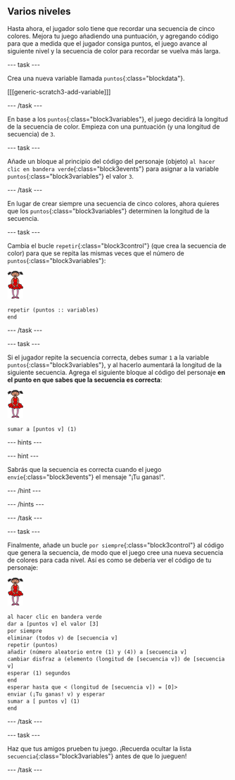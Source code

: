 ## Varios niveles

Hasta ahora, el jugador solo tiene que recordar una secuencia de cinco colores. Mejora tu juego añadiendo una puntuación, y agregando código para que a medida que el jugador consiga puntos, el juego avance al siguiente nivel y la secuencia de color para recordar se vuelva más larga.

--- task ---

Crea una nueva variable llamada `puntos`{:class="blockdata"}.

[[[generic-scratch3-add-variable]]]

--- /task ---

En base a los `puntos`{:class="block3variables"}, el juego decidirá la longitud de la secuencia de color. Empieza con una puntuación (y una longitud de secuencia) de `3`.

--- task ---

Añade un bloque al principio del código del personaje (objeto) `al hacer clic en bandera verde`{:class="block3events"} para asignar a la variable `puntos`{:class="block3variables"} el valor `3`.

--- /task ---

En lugar de crear siempre una secuencia de cinco colores, ahora quieres que los `puntos`{:class="block3variables"} determinen la longitud de la secuencia.

--- task ---

Cambia el bucle `repetir`{:class="block3control"} (que crea la secuencia de color) para que se repita las mismas veces que el número de `puntos`{:class="block3variables"}:

![objeto](images/ballerina.png)

```blocks3
repetir (puntos :: variables)
end
```

--- /task ---

--- task ---

Si el jugador repite la secuencia correcta, debes sumar `1` a la variable `puntos`{:class="block3variables"}, y al hacerlo aumentará la longitud de la siguiente secuencia. Agrega el siguiente bloque al código del personaje **en el punto en que sabes que la secuencia es correcta**:

![objeto](images/ballerina.png)

```blocks3
sumar a [puntos v] (1)
```

--- hints ---



--- hint ---

Sabrás que la secuencia es correcta cuando el juego `envíe`{:class="block3events"} el mensaje "¡Tu ganas!".

--- /hint ---

--- /hints ---

--- /task ---

--- task ---

Finalmente, añade un bucle `por siempre`{:class="block3control"} al código que genera la secuencia, de modo que el juego cree una nueva secuencia de colores para cada nivel. Así es como se debería ver el código de tu personaje:

![ballerina](images/ballerina.png)

```blocks3
al hacer clic en bandera verde
dar a [puntos v] el valor [3]
por siempre
eliminar (todos v) de [secuencia v]
repetir (puntos)
añadir (número aleatorio entre (1) y (4)) a [secuencia v]
cambiar disfraz a (elemento (longitud de [secuencia v]) de [secuencia v]
esperar (1) segundos
end
esperar hasta que < (longitud de [secuencia v]) = [0]>
enviar (¡Tu ganas! v) y esperar
sumar a [ puntos v] (1)
end
```

--- /task ---

--- task ---

Haz que tus amigos prueben tu juego. ¡Recuerda ocultar la lista `secuencia`{:class="block3variables"} antes de que lo jueguen!

--- /task ---